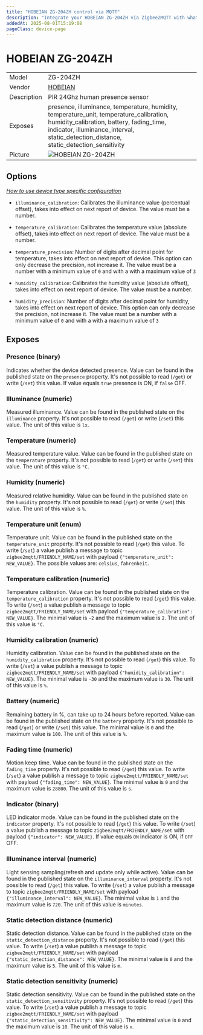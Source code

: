 ```yaml
---
title: "HOBEIAN ZG-204ZH control via MQTT"
description: "Integrate your HOBEIAN ZG-204ZH via Zigbee2MQTT with whatever smart home infrastructure you are using without the vendor's bridge or gateway."
addedAt: 2025-08-01T15:19:08
pageClass: device-page
---
```


<!-- !!!! -->
<!-- ATTENTION: This file is auto-generated through docgen! -->
<!-- You can only edit the "Notes"-Section between the two comment lines "Notes BEGIN" and "Notes END". -->
<!-- Do not use h1 or h2 heading within "## Notes"-Section. -->
<!-- !!!! -->

# HOBEIAN ZG-204ZH

|     |     |
|-----|-----|
| Model | ZG-204ZH  |
| Vendor  | [HOBEIAN](/supported-devices/#v=HOBEIAN)  |
| Description | PIR 24Ghz human presence sensor |
| Exposes | presence, illuminance, temperature, humidity, temperature_unit, temperature_calibration, humidity_calibration, battery, fading_time, indicator, illuminance_interval, static_detection_distance, static_detection_sensitivity |
| Picture | ![HOBEIAN ZG-204ZH](https://www.zigbee2mqtt.io/images/devices/ZG-204ZH.png) |


<!-- Notes BEGIN: You can edit here. Add "## Notes" headline if not already present. -->


<!-- Notes END: Do not edit below this line -->



## Options
*[How to use device type specific configuration](../guide/configuration/devices-groups.md#specific-device-options)*

* `illuminance_calibration`: Calibrates the illuminance value (percentual offset), takes into effect on next report of device. The value must be a number.

* `temperature_calibration`: Calibrates the temperature value (absolute offset), takes into effect on next report of device. The value must be a number.

* `temperature_precision`: Number of digits after decimal point for temperature, takes into effect on next report of device. This option can only decrease the precision, not increase it. The value must be a number with a minimum value of `0` and with a with a maximum value of `3`

* `humidity_calibration`: Calibrates the humidity value (absolute offset), takes into effect on next report of device. The value must be a number.

* `humidity_precision`: Number of digits after decimal point for humidity, takes into effect on next report of device. This option can only decrease the precision, not increase it. The value must be a number with a minimum value of `0` and with a with a maximum value of `3`


## Exposes

### Presence (binary)
Indicates whether the device detected presence.
Value can be found in the published state on the `presence` property.
It's not possible to read (`/get`) or write (`/set`) this value.
If value equals `true` presence is ON, if `false` OFF.

### Illuminance (numeric)
Measured illuminance.
Value can be found in the published state on the `illuminance` property.
It's not possible to read (`/get`) or write (`/set`) this value.
The unit of this value is `lx`.

### Temperature (numeric)
Measured temperature value.
Value can be found in the published state on the `temperature` property.
It's not possible to read (`/get`) or write (`/set`) this value.
The unit of this value is `°C`.

### Humidity (numeric)
Measured relative humidity.
Value can be found in the published state on the `humidity` property.
It's not possible to read (`/get`) or write (`/set`) this value.
The unit of this value is `%`.

### Temperature unit (enum)
Temperature unit.
Value can be found in the published state on the `temperature_unit` property.
It's not possible to read (`/get`) this value.
To write (`/set`) a value publish a message to topic `zigbee2mqtt/FRIENDLY_NAME/set` with payload `{"temperature_unit": NEW_VALUE}`.
The possible values are: `celsius`, `fahrenheit`.

### Temperature calibration (numeric)
Temperature calibration.
Value can be found in the published state on the `temperature_calibration` property.
It's not possible to read (`/get`) this value.
To write (`/set`) a value publish a message to topic `zigbee2mqtt/FRIENDLY_NAME/set` with payload `{"temperature_calibration": NEW_VALUE}`.
The minimal value is `-2` and the maximum value is `2`.
The unit of this value is `°C`.

### Humidity calibration (numeric)
Humidity calibration.
Value can be found in the published state on the `humidity_calibration` property.
It's not possible to read (`/get`) this value.
To write (`/set`) a value publish a message to topic `zigbee2mqtt/FRIENDLY_NAME/set` with payload `{"humidity_calibration": NEW_VALUE}`.
The minimal value is `-30` and the maximum value is `30`.
The unit of this value is `%`.

### Battery (numeric)
Remaining battery in %, can take up to 24 hours before reported.
Value can be found in the published state on the `battery` property.
It's not possible to read (`/get`) or write (`/set`) this value.
The minimal value is `0` and the maximum value is `100`.
The unit of this value is `%`.

### Fading time (numeric)
Motion keep time.
Value can be found in the published state on the `fading_time` property.
It's not possible to read (`/get`) this value.
To write (`/set`) a value publish a message to topic `zigbee2mqtt/FRIENDLY_NAME/set` with payload `{"fading_time": NEW_VALUE}`.
The minimal value is `0` and the maximum value is `28800`.
The unit of this value is `s`.

### Indicator (binary)
LED indicator mode.
Value can be found in the published state on the `indicator` property.
It's not possible to read (`/get`) this value.
To write (`/set`) a value publish a message to topic `zigbee2mqtt/FRIENDLY_NAME/set` with payload `{"indicator": NEW_VALUE}`.
If value equals `ON` indicator is ON, if `OFF` OFF.

### Illuminance interval (numeric)
Light sensing sampling(refresh and update only while active).
Value can be found in the published state on the `illuminance_interval` property.
It's not possible to read (`/get`) this value.
To write (`/set`) a value publish a message to topic `zigbee2mqtt/FRIENDLY_NAME/set` with payload `{"illuminance_interval": NEW_VALUE}`.
The minimal value is `1` and the maximum value is `720`.
The unit of this value is `minutes`.

### Static detection distance (numeric)
Static detection distance.
Value can be found in the published state on the `static_detection_distance` property.
It's not possible to read (`/get`) this value.
To write (`/set`) a value publish a message to topic `zigbee2mqtt/FRIENDLY_NAME/set` with payload `{"static_detection_distance": NEW_VALUE}`.
The minimal value is `0` and the maximum value is `5`.
The unit of this value is `m`.

### Static detection sensitivity (numeric)
Static detection sensitivity.
Value can be found in the published state on the `static_detection_sensitivity` property.
It's not possible to read (`/get`) this value.
To write (`/set`) a value publish a message to topic `zigbee2mqtt/FRIENDLY_NAME/set` with payload `{"static_detection_sensitivity": NEW_VALUE}`.
The minimal value is `0` and the maximum value is `10`.
The unit of this value is `x`.

